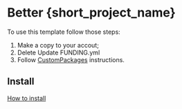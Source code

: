 # Better {short_project_name}
To use this template follow those steps:
1. Make a copy to your accout;
2. Delete Update FUNDING.yml
3. Follow [CustomPackages](https://docs.unity3d.com/Manual/CustomPackages.html) instructions. 

## Install
[How to install](https://github.com/uurha/BetterPluginCollection/wiki/How-to-install)
